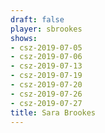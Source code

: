 ```yaml
---
draft: false
player: sbrookes
shows:
- csz-2019-07-05
- csz-2019-07-06
- csz-2019-07-13
- csz-2019-07-19
- csz-2019-07-20
- csz-2019-07-26
- csz-2019-07-27
title: Sara Brookes
---
```

